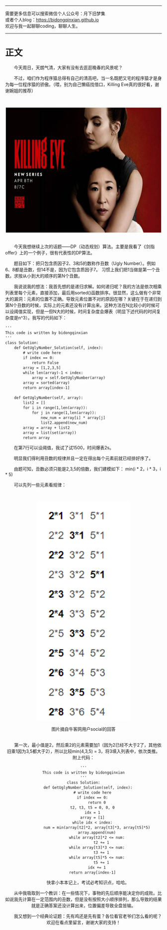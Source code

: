 ***
需要更多信息可以搜索微信个人公众号：月下旧梦集 <br/>
或者个人blog：https://bidongqinxian.github.io <br/>
欢迎与我一起聊聊coding，聊聊人生。
***

# 正文

&emsp;&emsp;今天周日，天朗气清，大家有没有去逛逛晚春的风景呢？

&emsp;&emsp;不过，咱们作为程序猿总得有自己的清高吧，当一名既肥又宅的程序猿才是身为每一位程序猿的骄傲。（喂，别为自己懒癌找借口，Killing Eve真的很好看，谢谢婉姐的推荐）

&nbsp;<div align=center><img width = '500' height ='400' src =../../data/algorithm/session4/killing_eve.jpeg/></div>

<br/>&emsp;&emsp;今天我想继续上次的话题——DP（动态规划）算法。主要是我看了《剑指offer》上的一个例子，很有代表性的DP算法。

&emsp;&emsp;题目如下：把只包含质因子2、3和5的数称作丑数（Ugly Number）。例如6、8都是丑数，但14不是，因为它包含质因子7。 习惯上我们把1当做是第一个丑数。求按从小到大的顺序的第N个丑数。

&emsp;&emsp;我说说我的想法：我首先想的是递归求解。如何递归呢？我的方法是依次相乘列表里每个元素，直接添加，最后用sorted()函数排序。很显然，这么做有个非常大的漏洞：元素的位置不正确。导致元素位置不对的原因在哪？关键在于在递归到第N个丑数的时候，实际上的元素还没有计算出来。这种方法在N比较小的时候可以设阈值实现，但是一但N大的时候，时间复杂度会爆表（明显下述代码的时间复杂度是n^3）。我写的代码如下：

```
'''
This code is written by bidongqinxian
'''
class Solution:
    def GetUglyNumber_Solution(self, index):
        # write code here
        if index == 0:
            return False
        array = [1,2,3,5]
        while len(array)-1 < index:
            array = self.GetUglyNumber(array)
        array = sorted(array)
        return array[index-1]
         
    def GetUglyNumber(self, array):
        list2 = []
        for i in range(1,len(array)):
            for j in range(1,len(array)):
                new_num = array[i] * array[j]
                list2.append(new_num)
        array = array + list2
        array = list(set(array))
        return array
```

&emsp;&emsp;在第7行可以设阈值，我试了试1500，时间爆表2s。

&emsp;&emsp;明显我们得利用丑数的规律并且一定在得出每个元素前就已经排好序了。

&emsp;&emsp;由题可知，丑数必须只能是2,3,5的倍数，我们建模如下：
min(i * 2，i * 3，i * 5)

&emsp;&emsp;可以先列一些元素看规律：

&nbsp;<div align=center><img width = '300' height ='700' src =../../data/algorithm/session4/QQ截图20190414213647.png/></div>

<center>图片摘自牛客网用户social的回答

<br/>&emsp;&emsp;第一次，最小值是2，然后乘2的元素需要加1（因为2已经不大于2了，其他依旧乘1因为3,5都大于2），所以比较min(4,3,5) = 3，将3填入列表中，依次类推。附上代码：

```
'''
This code is written by bidongqinxian
'''
class Solution:
    def GetUglyNumber_Solution(self, index):
        # write code here
        if index == 0:
            return 0
        t2, t3, t5 = 0, 0, 0
        idx = 1
        array = [1]
        while idx < index:
            num = min(array[t2]*2, array[t3]*3, array[t5]*5)
            array.append(num)
            while array[t2]*2 <= num:
                t2 += 1
            while array[t3]*3 <= num:
                t3 += 1
            while array[t5]*5 <= num:
                t5 += 1
            idx += 1
        return array[index-1]
```

&emsp;&emsp;快拿小本本记上，考试必考知识点，哈哈。



&emsp;&emsp;从中我吸取到一个教训：在一些情况下，事物的先后顺序能决定你的成败。比如说我先计算在一定范围内的丑数，但是没有按照大小顺序排列，那么导致的结果就是正确答案还没计算出来，位置偏差导致全盘皆输。

&emsp;&emsp;我又想到一个经典论证题：先有鸡还是先有蛋？各位看官老爷们怎么看的呢？欢迎在看点里留言，谢谢大家的支持！

